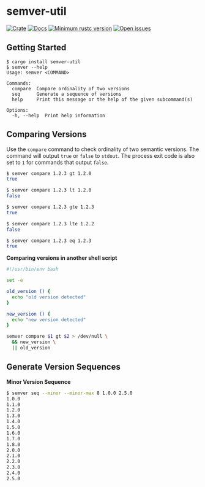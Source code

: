 # semver-util

[![Crate](https://img.shields.io/crates/v/semver-util.svg)](https://crates.io/crates/semver-util)
[![Docs](https://docs.rs/semver-util/badge.svg)](https://docs.rs/semver-util)
[![Minimum rustc version](https://img.shields.io/badge/rustc-1.60+-lightgray.svg)](https://github.com/rust-random/rand#rust-version-requirements)
[![Open issues](https://img.shields.io/github/issues/sbruton/semver-util)](https://github.com/sbruton/semver-util/issues)

## Getting Started

```shell
$ cargo install semver-util
$ semver --help
Usage: semver <COMMAND>

Commands:
  compare  Compare ordinality of two versions
  seq      Generate a sequence of versions
  help     Print this message or the help of the given subcommand(s)

Options:
  -h, --help  Print help information
```

## Comparing Versions

Use the `compare` command to check ordinality of two semantic versions. The command will output `true` or `false` to `stdout`. The process exit code is also set to `1` for commands that output `false`.

```bash
$ semver compare 1.2.3 gt 1.2.0
true

$ semver compare 1.2.3 lt 1.2.0
false

$ semver compare 1.2.3 gte 1.2.3
true

$ semver compare 1.2.3 lte 1.2.2
false

$ semver compare 1.2.3 eq 1.2.3
true
```

**Comparing versions in another shell script**

```bash
#!/usr/bin/env bash

set -e

old_version () {
  echo "old version detected"
}

new_version () {
  echo "new version detected"
}

semver compare $1 gt $2 > /dev/null \
  && new_version \
  || old_version
```

## Generate Version Sequences

**Minor Version Sequence**

```bash
$ semver seq --minor --minor-max 8 1.0.0 2.5.0
1.0.0
1.1.0
1.2.0
1.3.0
1.4.0
1.5.0
1.6.0
1.7.0
1.8.0
2.0.0
2.1.0
2.2.0
2.3.0
2.4.0
2.5.0
```
